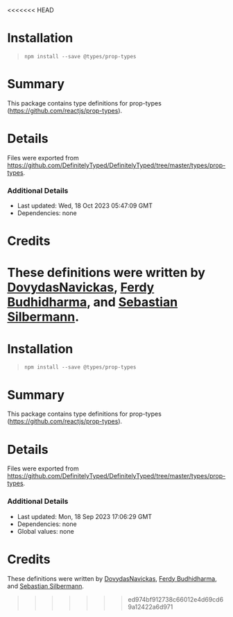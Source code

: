 <<<<<<< HEAD
# Installation
> `npm install --save @types/prop-types`

# Summary
This package contains type definitions for prop-types (https://github.com/reactjs/prop-types).

# Details
Files were exported from https://github.com/DefinitelyTyped/DefinitelyTyped/tree/master/types/prop-types.

### Additional Details
 * Last updated: Wed, 18 Oct 2023 05:47:09 GMT
 * Dependencies: none

# Credits
These definitions were written by [DovydasNavickas](https://github.com/DovydasNavickas), [Ferdy Budhidharma](https://github.com/ferdaber), and [Sebastian Silbermann](https://github.com/eps1lon).
=======
# Installation
> `npm install --save @types/prop-types`

# Summary
This package contains type definitions for prop-types (https://github.com/reactjs/prop-types).

# Details
Files were exported from https://github.com/DefinitelyTyped/DefinitelyTyped/tree/master/types/prop-types.

### Additional Details
 * Last updated: Mon, 18 Sep 2023 17:06:29 GMT
 * Dependencies: none
 * Global values: none

# Credits
These definitions were written by [DovydasNavickas](https://github.com/DovydasNavickas), [Ferdy Budhidharma](https://github.com/ferdaber), and [Sebastian Silbermann](https://github.com/eps1lon).
>>>>>>> ed974bf912738c66012e4d69cd69a12422a6d971
